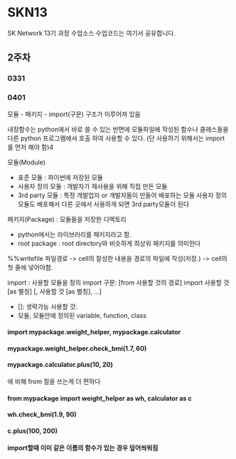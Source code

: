 # SKN13
SK Network 13기 과정 수업소스
수업코드는 여기서 공유합니다. 









## 2주차
### 0331





### 0401

모듈 - 패키지 - import(구문)    구조가 이루어져 있음

내장함수는 python에서 바로 쓸 수 있는 반면에 
모듈파일에 작성된 함수나 클래스들을 다른 python 프로그램에서 호출 하여 사용할 수 있다. (단 사용하기 위해서는 import 를 먼저 해야 함)4

모듈(Module)
- 표준 모듈 : 파이썬에 저장된 모듈
- 사용자 정의 모듈 : 개발자가 재사용을 위해 직접 만든 모듈
- 3rd party 모듈 : 특정 개발업자 or 개발자들이 만들어 배포하는 모듈
                   사용자 정의 모듈도 배포해서 다른 곳에서 사용하게 되면 3rd party모듈이 된다

패키지(Package) : 모듈들을 저장한 디렉토리
- python에서는 라이브러리를 패키지라고 함.
- root package : root directory와 비슷하게 최상위 패키지를 의미한다

%%writefile 파일경로 -> cell의 잘성한 내용을 경로의 파일에 작성(저장.) -> cell의 첫 줄에 넣어야함.

import : 사용할 모듈을 정의
import 구문: [from 사용할 것의 경로] import 사용할 것 [as 별칭] [, 사용할 것 [as 별칭], ...]
- []: 생략가능
사용할 것:
- 모듈, 모듈안에 정의된 variable, function, class



#### import mypackage.weight_helper, mypackage.calculator
#### mypackage.weight_helper.check_bmi(1.7, 60)
#### mypackage.calculator.plus(10, 20)

에 비해 from 절을 쓰는게 더 편하다

#### from mypackage import weight_helper as wh, calculator as c
#### wh.check_bmi(1.9, 90)
#### c.plus(100, 200)




#### import할때 이미 같은 이름의 함수가 있는 경우 덮어씌워짐

  






  


